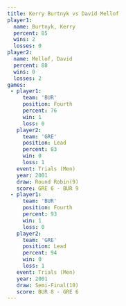 ```yaml
---
title: Kerry Burtnyk vs David Mellof
player1:              
  name: Burtnyk, Kerry
  percent: 85         
  wins: 2             
  losses: 0           
player2:              
  name: Mellof, David 
  percent: 88         
  wins: 0             
  losses: 2           
games:
 - player1:          
     team: 'BUR'     
     position: Fourth
     percent: 76     
     win: 1          
     loss: 0         
   player2:        
     team: 'GRE'   
     position: Lead
     percent: 83   
     win: 0        
     loss: 1       
   event: Trials (Men) 
   year: 2001          
   draw: Round Robin(9)
   score: GRE 6 - BUR 9
 - player1:          
     team: 'BUR'     
     position: Fourth
     percent: 93     
     win: 1          
     loss: 0         
   player2:        
     team: 'GRE'   
     position: Lead
     percent: 94   
     win: 0        
     loss: 1       
   event: Trials (Men) 
   year: 2001          
   draw: Semi-Final(10)
   score: BUR 8 - GRE 6
---
```

